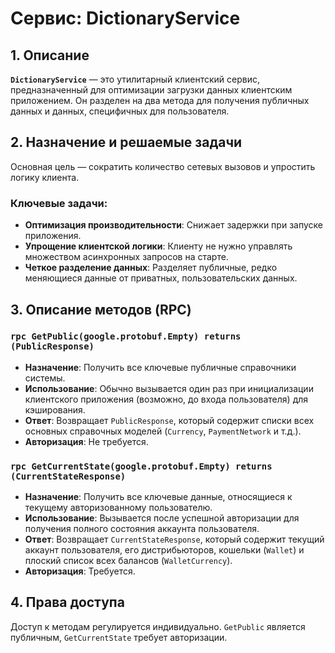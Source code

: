 # Сервис: DictionaryService

## 1. Описание

**`DictionaryService`** — это утилитарный клиентский сервис, предназначенный для оптимизации загрузки данных клиентским приложением. Он разделен на два метода для получения публичных данных и данных, специфичных для пользователя.

## 2. Назначение и решаемые задачи

Основная цель — сократить количество сетевых вызовов и упростить логику клиента.

### Ключевые задачи:
- **Оптимизация производительности**: Снижает задержки при запуске приложения.
- **Упрощение клиентской логики**: Клиенту не нужно управлять множеством асинхронных запросов на старте.
- **Четкое разделение данных**: Разделяет публичные, редко меняющиеся данные от приватных, пользовательских данных.

## 3. Описание методов (RPC)

### `rpc GetPublic(google.protobuf.Empty) returns (PublicResponse)`
- **Назначение**: Получить все ключевые публичные справочники системы.
- **Использование**: Обычно вызывается один раз при инициализации клиентского приложения (возможно, до входа пользователя) для кэширования.
- **Ответ**: Возвращает `PublicResponse`, который содержит списки всех основных справочных моделей (`Currency`, `PaymentNetwork` и т.д.).
- **Авторизация**: Не требуется.

### `rpc GetCurrentState(google.protobuf.Empty) returns (CurrentStateResponse)`
- **Назначение**: Получить все ключевые данные, относящиеся к текущему авторизованному пользователю.
- **Использование**: Вызывается после успешной авторизации для получения полного состояния аккаунта пользователя.
- **Ответ**: Возвращает `CurrentStateResponse`, который содержит текущий аккаунт пользователя, его дистрибьюторов, кошельки (`Wallet`) и плоский список всех балансов (`WalletCurrency`).
- **Авторизация**: Требуется.

## 4. Права доступа

Доступ к методам регулируется индивидуально. `GetPublic` является публичным, `GetCurrentState` требует авторизации.